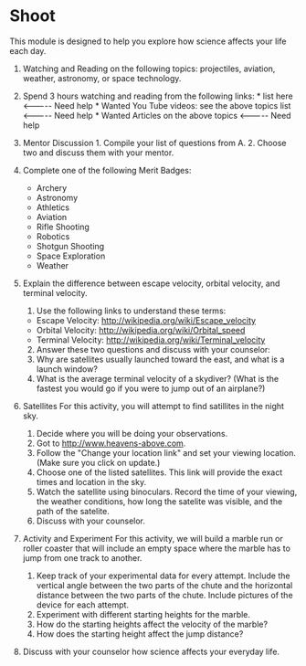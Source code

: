 Shoot
=====

This module is designed to help you explore how science affects your life each
day.

1.  Watching and Reading on the following topics: projectiles, aviation,
    weather, astronomy, or space technology.
  1.  Spend 3 hours watching and reading from the following links:
    * list here   <----- Need help
    * Wanted You Tube videos:  see the above topics list   <----- Need help
    * Wanted Articles on the above topics   <----- Need help
  2.  Mentor Discussion
    1.  Compile your list of questions from A.
    2.  Choose two and discuss them with your mentor.

2. Complete one of the following Merit Badges:
    * Archery
    * Astronomy
    * Athletics
    * Aviation
    * Rifle Shooting
    * Robotics
    * Shotgun Shooting
    * Space Exploration
    * Weather

3.  Explain the difference between escape velocity, orbital velocity, and
    terminal velocity.
    1.  Use the following links to understand these terms:
      * Escape Velocity: http://wikipedia.org/wiki/Escape_velocity
      * Orbital Velocity:  http://wikipedia.org/wiki/Orbital_speed
      * Terminal Velocity: http://wikipedia.org/wiki/Terminal_velocity

    2.  Answer these two questions and discuss with your counselor:
      1. Why are satellites usually launched toward the east, and what is a launch
       window?
      2. What is the average terminal velocity of a skydiver? (What is the fastest
       you would go if you were to jump out of an airplane?)

4.  Satellites
    For this activity, you will attempt to find satillites in the night sky.
    1.  Decide where you will be doing your observations.
    2.  Got to http://www.heavens-above.com.
      1.  Follow the "Change your location link" and set your viewing
location. (Make sure you click on update.)
      2.  Choose one of the listed satellites.  This link will provide the exact
          times and location in the sky.
    3.  Watch the satellite using binoculars.  Record the time of your viewing,
        the weather conditions, how long the satelite was visible, and the path
of the satelite.
    5.  Discuss with your counselor.

5.  Activity and Experiment
    For this activity, we will build a marble run or roller coaster that will
include an empty space where the marble has to jump from one track to another.
    1.  Keep track of your experimental data for every attempt.  Include the
        vertical angle between the two parts of the chute and the horizontal
distance between the two parts of the chute.  Include pictures of the device for
each attempt.
    2.  Experiment with different starting heights for the marble.
      1.  How do the starting heights affect the velocity of the marble?
      2.  How does the starting height affect the jump distance?

6.  Discuss with your counselor how science affects your everyday life.
